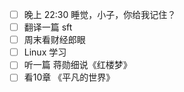 - [ ] 晚上 22:30 睡觉，小子，你给我记住？
- [ ] 翻译一篇 sft 
- [ ] 周末看财经郎眼
- [ ] Linux 学习
- [ ] 听一篇 蒋勋细说《红楼梦》
- [ ] 看10章 《平凡的世界》
